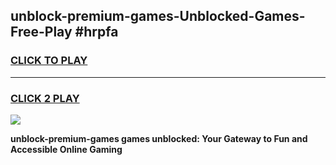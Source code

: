 
## unblock-premium-games-Unblocked-Games-Free-Play #hrpfa
<h3>
<a href="https://us.freeplayer.one?title=unblock-premium-games&ref=9M">CLICK TO PLAY</a></h3>
<hr>

<h3>
<a href="https://us.freeplayer.one?title=unblock-premium-games&ref=9M">CLICK 2 PLAY</a>
  
</h3>

<a href="https://us.freeplayer.one?title=unblock-premium-games&ref=9M"><img src="https://clearcache.store/games.png"></a>


**unblock-premium-games games unblocked: Your Gateway to Fun and Accessible Online Gaming**
